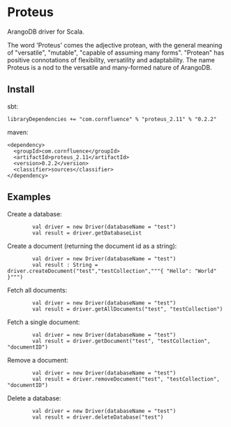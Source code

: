 # Proteus

ArangoDB driver for Scala.

The word 'Proteus' comes the adjective protean, with the general meaning of "versatile", "mutable", "capable of assuming many forms". "Protean" has positive connotations of flexibility, versatility and adaptability. 
The name Proteus is a nod to the versatile and many-formed nature of ArangoDB.

## Install

sbt:
```
libraryDependencies += "com.cornfluence" % "proteus_2.11" % "0.2.2"
```

maven:   
```
<dependency>
  <groupId>com.cornfluence</groupId>
  <artifactId>proteus_2.11</artifactId>
  <version>0.2.2</version>
  <classifier>sources</classifier>
</dependency>
```

## Examples

Create a database:

            val driver = new Driver(databaseName = "test")
            val result = driver.getDatabaseList
            
Create a document (returning the document id as a string):
            
            val driver = new Driver(databaseName = "test")
            val result : String = driver.createDocument("test","testCollection","""{ "Hello": "World" }""")
            
Fetch all documents:

            val driver = new Driver(databaseName = "test")
            val result = driver.getAllDocuments("test", "testCollection")
            
Fetch a single document:

            val driver = new Driver(databaseName = "test")
            val result = driver.getDocument("test", "testCollection", "documentID")
            
Remove a document:

            val driver = new Driver(databaseName = "test")
            val result = driver.removeDocument("test", "testCollection", "documentID")
            
Delete a database:

            val driver = new Driver(databaseName = "test")
            val result = driver.deleteDatabase("test")
